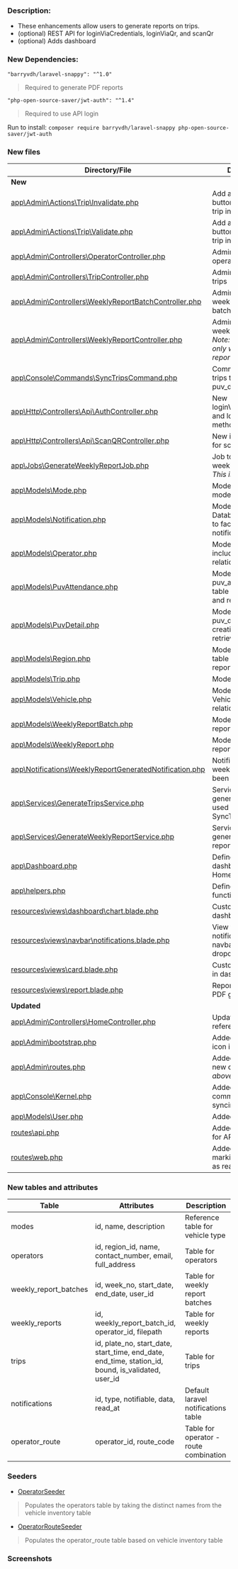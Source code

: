 ### Description:

- These enhancements allow users to generate reports on trips.
- (optional) REST API for loginViaCredentials, loginViaQr, and scanQr
- (optional) Adds dashboard

### New Dependencies:

`"barryvdh/laravel-snappy": "^1.0"`

> Required to generate PDF reports

`"php-open-source-saver/jwt-auth": "^1.4"`

> Required to use API login

Run to install: `composer require barryvdh/laravel-snappy php-open-source-saver/jwt-auth`

### New files

| Directory/File | Description |
|--------------|-------------|
| __New__ | |
| [app\Admin\Actions\Trip\Invalidate.php](/mlab817/rama/blob/main/app/Admin/Actions/Trip/Invalidate.php) | Add a dropdown button to invalidate trip in Trips grid |
| [app\Admin\Actions\Trip\Validate.php](/mlab817/rama/blob/main/app/Admin/Actions/Trip/Validate.php) | Add a dropdown button to validate trip in Trips grid  |
| [app\Admin\Controllers\OperatorController.php](/mlab817/rama/blob/main/app/Admin/Controllers/OperatorController.php) | Admin controller for operators |
| [app\Admin\Controllers\TripController.php](/mlab817/rama/blob/main/app/Admin/Controllers/TripController.php) | Admin controller for trips |
| [app\Admin\Controllers\WeeklyReportBatchController.php](/mlab817/rama/blob/main/app/Admin/Controllers/WeeklyReportBatchController.php) | Admin controller for weekly report batches |
| [app\Admin\Controllers\WeeklyReportController.php](/mlab817/rama/blob/main/app/Admin/Controllers/WeeklyReportController.php) | Admin controller for weekly reports. _Note: accessible only within weekly report batch_ |
| [app\Console\Commands\SyncTripsCommand.php](/mlab817/rama/blob/main/app/Console/Commands/SyncTripsCommand.php) | Command to sync trips table to puv_details table |
| [app\Http\Controllers\Api\AuthController.php](/mlab817/rama/blob/main/app/Http/Controllers/Api/AuthController.php) | New loginViaCredentials and loginViaQr methods |
| [app\Http\Controllers\Api\ScanQRController.php](/mlab817/rama/blob/main/app/Http/Controllers/Api/ScanQRController.php) | New invoke method for scanning QR |
| [app\Jobs\GenerateWeeklyReportJob.php](/mlab817/rama/blob/main/app/Jobs/GenerateWeeklyReportJob.php) | Job to generate weekly report. _Note: This is queued._ |
| [app\Models\Mode.php](/mlab817/rama/blob/main/app/Models/Mode.php) | Model for modes/vehicle types |
| [app\Models\Notification.php](/mlab817/rama/blob/main/app/Models/Notification.php) | Model that extends DatabaseNotification to facilitate marking notifications as read |
| [app\Models\Operator.php](/mlab817/rama/blob/main/app/Models/Operator.php) | Model for operators including relationships |
| [app\Models\PuvAttendance.php](/mlab817/rama/blob/main/app/Models/PuvAttendance.php) | Model for puv_attendance table for creation and retrieval |
| [app\Models\PuvDetail.php](/mlab817/rama/blob/main/app/Models/PuvDetail.php) | Model for puv_details table for creation and retrieval |
| [app\Models\Region.php](/mlab817/rama/blob/main/app/Models/Region.php) | Model for regions table to generate report |
| [app\Models\Trip.php](/mlab817/rama/blob/main/app/Models/Trip.php) | Model for trips table |
| [app\Models\Vehicle.php](/mlab817/rama/blob/main/app/Models/Vehicle.php) | Model that extends VehicleInventory for relationships |
| [app\Models\WeeklyReportBatch.php](/mlab817/rama/blob/main/app/Models/WeeklyReportBatch.php) | Model for weekly report batches |
| [app\Models\WeeklyReport.php](/mlab817/rama/blob/main/app/Models/WeeklyReport.php) | Model for weekly reports |
| [app\Notifications\WeeklyReportGeneratedNotification.php](/mlab817/rama/blob/main/app/Notifications/WeeklyReportGeneratedNotification.php) | Notification for when weekly report has been generated |
| [app\Services\GenerateTripsService.php](/mlab817/rama/blob/main/app/Services/GenerateTripsService.php) | Service for generating trips, used by SyncTripsCommand |
| [app\Services\GenerateWeeklyReportService.php](/mlab817/rama/blob/main/app/Services/GenerateWeeklyReportService.php) | Service for generating weekly report |
| [app\Dashboard.php](/mlab817/rama/blob/main/app/Dashboard.php) | Defines custom dashboard for HomeController |
| [app\helpers.php](/mlab817/rama/blob/main/app/helpers.php) | Defines new global functions |
| [resources\views\dashboard\chart.blade.php](/mlab817/rama/blob/main/resources/views/dashboard/chart.blade.php) |  Custom chart for dashboard |
| [resources\views\navbar\notifications.blade.php](/mlab817/rama/blob/main/resources/views/navbar/notifications.blade.php) | View for notifications icon in navbar including dropdown |
| [resources\views\card.blade.php](/mlab817/rama/blob/main/resources/views/card.blade.php) | Custom card for use in dashboard |
| [resources\views\report.blade.php](/mlab817/rama/blob/main/resources/views/report.blade.php) | Report template for PDF generation |
| __Updated__ | |
| [app\Admin\Controllers\HomeController.php](/mlab817/rama/blob/main/app/Admin/Controllers/HomeController.php) | Updated Dashboard referenced |
| [app\Admin\bootstrap.php](/mlab817/rama/blob/main/app/Admin/bootstrap.php) | Added notification icon in Navbar |
| [app\Admin\routes.php](/mlab817/rama/blob/main/app/Admin/routes.php) | Added routes for new controllers _(see above)_|
| [app\Console\Kernel.php](/mlab817/rama/blob/main/app/Console/Kernel.php) | Added scheduled command for syncing trips |
| [app\Models\User.php](/mlab817/rama/blob/main/app/Models/User.php) | Added JWT features |
| [routes\api.php](/mlab817/rama/blob/main/routes/api.php) | Added new routes for API controllers |
| [routes\web.php](/mlab817/rama/blob/main/routes/web.php) | Added route for marking notifications as read |

### New tables and attributes

| Table              | Attributes                                                                                 |Description                                     | 
|--------------|----------------------------------------------------------|---------------------------------|
| modes           | id, name, description                                                              | Reference table for vehicle type |
| operators      | id, region_id, name, contact_number, email, full_address | Table for operators                       |
| weekly_report_batches | id, week_no, start_date, end_date, user_id       | Table for weekly report batches |
| weekly_reports | id, weekly_report_batch_id, operator_id, filepath           | Table for weekly reports              |
| trips               | id, plate_no, start_date, start_time, end_date, end_time, station_id, bound, is_validated, user_id | Table for trips |
| notifications | id, type, notifiable, data, read_at                                            | Default laravel notifications table |
| operator_route | operator_id, route_code                                                      | Table for operator - route combination |

### Seeders

- [OperatorSeeder](/mlab817/rama/blob/main/database/seeders/OperatorSeeder.php)

> Populates the operators table by taking the distinct names from the vehicle inventory table

- [OperatorRouteSeeder](/mlab817/rama/blob/main/database/seeders/OperatorRouteSeeder.php)

> Populates the operator_route table based on vehicle inventory table

### Screenshots

